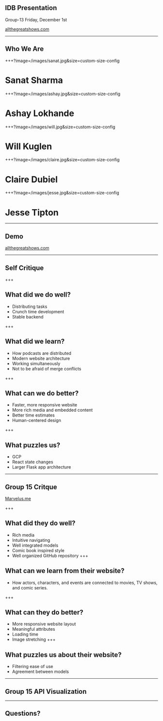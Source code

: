 ## IDB Presentation
Group-13 
Friday, December 1st

[allthegreatshows.com](http://allthegreatshows.com)

---

## Who We Are

+++?image=/images/sanat.jpg&size=custom-size-config

# Sanat Sharma

+++?image=/images/ashay.jpg&size=custom-size-config

# Ashay Lokhande

+++?image=/images/will.jpg&size=custom-size-config

# Will Kuglen

+++?image=/images/claire.jpg&size=custom-size-config

# Claire Dubiel

+++?image=/images/jesse.jpg&size=custom-size-config

# Jesse Tipton

---

## Demo
[allthegreatshows.com](http://allthegreatshows.com)


---

## Self Critique

+++

## What did we do well?
- Distributing tasks
- Crunch time development
- Stable backend


+++
## What did we learn?
- How podcasts are distributed
- Modern website architecture
- Working simultaneously
- Not to be afraid of merge conflicts

+++

## What can we do better?
- Faster, more responsive website
- More rich media and embedded content
- Better time estimates
- Human-centered design

+++

## What puzzles us?
- GCP
- React state changes
- Larger Flask app architecture
---

## Group 15 Critque
[Marvelus.me](marvelus.me/)

+++
## What did they do well?
- Rich media
- Intuitive navigating
- Well integrated models
- Comic book inspired style
- Well organized GitHub repository
+++

## What can we learn from their website?
- How actors, characters, and events are connected to movies, TV shows, and comic series.


+++
## What can they do better?
- More responsive website layout
- Meaningful attributes
- Loading time
- Image stretching 
+++
## What puzzles us about their website?
- Filtering ease of use
- Agreement between models
---

## Group 15 API Visualization

---
## Questions?
